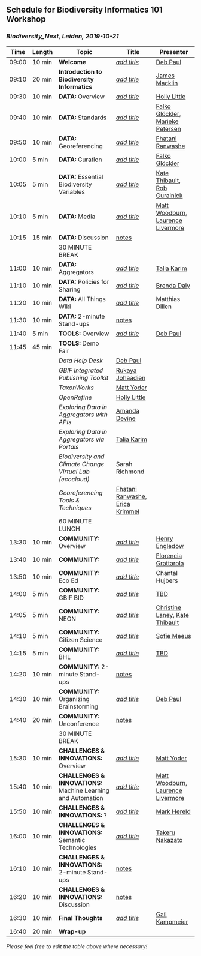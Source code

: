 ## Schedule for Biodiversity Informatics 101 Workshop
### _Biodiversity_Next, Leiden, 2019-10-21_

Time | Length | Topic | Title | Presenter
--- | --- | --- | --- | ---
09:00 | 10 min | **Welcome** | [_add title_](insert_link) | [Deb Paul](https://orcid.org/0000-0003-2639-7520)
09:10 | 20 min | **Introduction to Biodiversity Informatics** | [_add title_](insert_link) | [James Macklin](https://orcid.org/0000-0001-9508-1349)
09:30 | 10 min | **DATA:** Overview | [_add title_](insert_link) | [Holly Little](https://orcid.org/0000-0001-7909-4166)
09:40 | 10 min | **DATA:** Standards | [_add title_](insert_link) | [Falko Glöckler](https://orcid.org/0000-0002-7127-2738), [Marieke Petersen](https://orcid.org/0000-0001-8666-1931)
09:50 | 10 min | **DATA:** Georeferencing | [_add title_](insert_link) | [Fhatani Ranwashe](https://orcid.org/0000-0003-0466-4085)
10:00 | 5 min | **DATA:** Curation | [_add title_](insert_link) | [Falko Glöckler](https://orcid.org/0000-0002-7127-2738)
10:05 | 5 min | **DATA:** Essential Biodiversity Variables | [_add title_](insert_link) | [Kate Thibault](https://orcid.org/0000-0003-3477-6424), [Rob Guralnick](https://orcid.org/0000-0001-6682-1504)
10:10 | 5 min | **DATA:** Media | [_add title_](insert_link) | [Matt Woodburn](https://orcid.org/0000-0001-6496-1423), [Laurence Livermore](https://orcid.org/0000-0002-7341-1842)
10:15 | 15 min | **DATA:** Discussion | [notes](https://docs.google.com/document/d/16H52sM0j-orfI8b36ccURJeawUBYUCfb_6X-th4NIiY/edit#heading=h.6tthbx37zmvx) |
| | | 30 MINUTE BREAK |
11:00 | 10 min | **DATA:** Aggregators | [_add title_](insert_link) | [Talia Karim](https://orcid.org/0000-0001-6514-963X)
11:10 | 10 min | **DATA:** Policies for Sharing | [_add title_](insert_link) | [Brenda Daly](https://orcid.org/0000-0002-3732-8339)
11:20 | 10 min | **DATA:** All Things Wiki | [_add title_](insert_link) | Matthias Dillen
11:30 | 10 min | **DATA:** 2-minute Stand-ups | [notes](https://docs.google.com/document/d/16H52sM0j-orfI8b36ccURJeawUBYUCfb_6X-th4NIiY/edit#heading=h.quf0g091e9ez) |
11:40 | 5 min | **TOOLS:** Overview | [_add title_](insert_link) | [Deb Paul](https://orcid.org/0000-0003-2639-7520)
11:45 | 45 min | **TOOLS:** Demo Fair | |
| | | _Data Help Desk_ | [Deb Paul](https://orcid.org/0000-0003-2639-7520)
| | | _GBIF Integrated Publishing Toolkit_ | [Rukaya Johaadien](https://orcid.org/0000-0002-2857-2276)
| | | _TaxonWorks_ | [Matt Yoder](https://orcid.org/0000-0002-5640-5491)
| | | _OpenRefine_ | [Holly Little](https://orcid.org/0000-0001-7909-4166)
| | | _Exploring Data in Aggregators with APIs_ | [Amanda Devine](https://orcid.org/0000-0001-8928-8749)
| | | _Exploring Data in Aggregators via Portals_ | [Talia Karim](https://orcid.org/0000-0001-6514-963X)
| | | _Biodiversity and Climate Change Virtual Lab (ecocloud)_ | Sarah Richmond
| | | _Georeferencing Tools & Techniques_ | [Fhatani Ranwashe](https://orcid.org/0000-0003-0466-4085), [Erica Krimmel](https://orcid.org/0000-0003-3192-0080)
| | | 60 MINUTE LUNCH |
13:30 | 10 min | **COMMUNITY:** Overview | [_add title_](insert_link) | [Henry Engledow](https://orcid.org/0000-0002-0779-8006)
13:40 | 10 min | **COMMUNITY:** | [_add title_](insert_link) | [Florencia Grattarola](https://orcid.org/0000-0001-8282-5732)
13:50 | 10 min | **COMMUNITY:** Eco Ed | [_add title_](insert_link) | Chantal Hujbers
14:00 | 5 min | **COMMUNITY:** GBIF BID | [_add title_](insert_link) | [TBD](insert_orcid_link)
14:05 | 5 min | **COMMUNITY:** NEON | [_add title_](insert_link) | [Christine Laney](https://orcid.org/0000-0002-4944-2083), [Kate Thibault](https://orcid.org/0000-0003-3477-6424)
14:10 | 5 min | **COMMUNITY:** Citizen Science | [_add title_](insert_link) | [Sofie Meeus](https://orcid.org/0000-0003-0715-8647)
14:15 | 5 min | **COMMUNITY:** BHL | [_add title_](insert_link) | [TBD](insert_orcid_link)
14:20 | 10 min | **COMMUNITY:** 2-minute Stand-ups | [notes](https://docs.google.com/document/d/16H52sM0j-orfI8b36ccURJeawUBYUCfb_6X-th4NIiY/edit#heading=h.brzmloq710jg) |
14:30 | 10 min | **COMMUNITY:** Organizing Brainstorming | [_add title_](insert_link) | [Deb Paul](https://orcid.org/0000-0003-2639-7520)
14:40 | 20 min | **COMMUNITY:** Unconference | [notes](https://docs.google.com/document/d/16H52sM0j-orfI8b36ccURJeawUBYUCfb_6X-th4NIiY/edit#heading=h.awela4svc1qv) |
| | | 30 MINUTE BREAK |
15:30 | 10 min | **CHALLENGES & INNOVATIONS:** Overview | [_add title_](insert_link) | [Matt Yoder](https://orcid.org/0000-0002-5640-5491)
15:40 | 10 min | **CHALLENGES & INNOVATIONS:** Machine Learning and Automation | [_add title_](insert_link) | [Matt Woodburn](https://orcid.org/0000-0001-6496-1423), [Laurence Livermore](https://orcid.org/0000-0002-7341-1842)
15:50 | 10 min | **CHALLENGES & INNOVATIONS:** ? | [_add title_](insert_link) | [Mark Hereld](https://orcid.org/0000-0002-0268-2880)
16:00 | 10 min | **CHALLENGES & INNOVATIONS:** Semantic Technologies | [_add title_](insert_link) | [Takeru Nakazato](https://orcid.org/0000-0002-0706-2867)
16:10 | 10 min | **CHALLENGES & INNOVATIONS:** 2-minute Stand-ups | [notes](https://docs.google.com/document/d/16H52sM0j-orfI8b36ccURJeawUBYUCfb_6X-th4NIiY/edit#heading=h.czw1btq7lur3) |
16:20 | 10 min | **CHALLENGES & INNOVATIONS:** Discussion | [notes](https://docs.google.com/document/d/16H52sM0j-orfI8b36ccURJeawUBYUCfb_6X-th4NIiY/edit#heading=h.6x03livu4fcf) |
16:30 | 10 min | **Final Thoughts** | [_add title_](insert_link) | [Gail Kampmeier](https://orcid.org/0000-0002-5178-4170)
16:40 | 20 min | **Wrap-up** | |

_Please feel free to edit the table above where necessary!_

